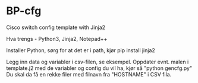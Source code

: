 # BP-cfg

Cisco switch config template with Jinja2

Hva trengs - Python3, Jinja2, Notepad++

Installer Python, sørg for at det er i path, kjør pip install jinja2

Legg inn data og variabler i csv-filen, se eksempel. Oppdater evnt. malen i template.j2 med de variabler og config du vil ha, kjør så "python gencfg.py" Du skal da få en rekke filer med filnavn fra "HOSTNAME" i CSV fila.

